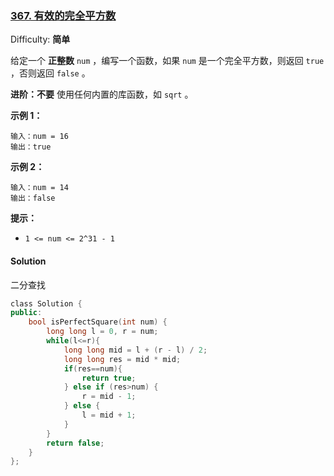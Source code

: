 ### [367\. 有效的完全平方数](https://leetcode-cn.com/problems/valid-perfect-square/)

Difficulty: **简单**


给定一个 **正整数** `num` ，编写一个函数，如果 `num` 是一个完全平方数，则返回 `true` ，否则返回 `false` 。

**进阶：不要** 使用任何内置的库函数，如  `sqrt` 。

**示例 1：**

```
输入：num = 16
输出：true
```

**示例 2：**

```
输入：num = 14
输出：false
```

**提示：**

*   `1 <= num <= 2^31 - 1`


#### Solution

二分查找

```cpp
​class Solution {
public:
    bool isPerfectSquare(int num) {
        long long l = 0, r = num;
        while(l<=r){
            long long mid = l + (r - l) / 2;
            long long res = mid * mid;
            if(res==num){
                return true;
            } else if (res>num) {
                r = mid - 1;
            } else {
                l = mid + 1;
            }
        }
        return false;
    }
};
```